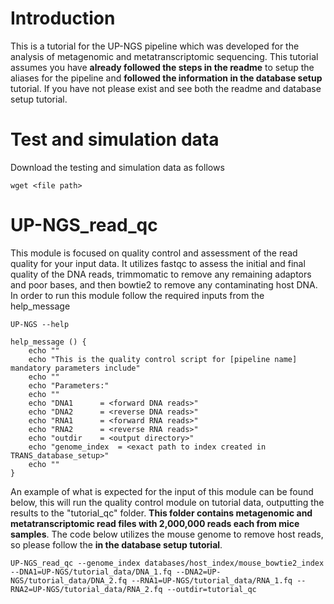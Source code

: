 # Introduction

This is a tutorial for the UP-NGS pipeline which was developed for the analysis of metagenomic and metatranscriptomic sequencing. This tutorial assumes you have **already followed the steps in the readme** to setup the aliases for the pipeline and **followed the information in the database setup** tutorial. 
If you have not please exist and see both the readme and database setup tutorial.

# Test and simulation data
Download the testing and simulation data as follows

```
wget <file path>
```

# UP-NGS_read_qc

This module is focused on quality control and assessment of the read quality for your input data. It utilizes fastqc to assess the initial and final quality of the DNA reads, trimmomatic to remove any remaining adaptors and poor bases, and then bowtie2 to remove any contaminating host DNA. 
In order to run this module follow the required inputs from the help_message

```
UP-NGS --help

help_message () {
	echo ""
	echo "This is the quality control script for [pipeline name] mandatory parameters include"
	echo ""
	echo "Parameters:"
	echo ""
	echo "DNA1      = <forward DNA reads>"
	echo "DNA2      = <reverse DNA reads>"
	echo "RNA1      = <forward RNA reads>"
	echo "RNA2      = <reverse RNA reads>"
	echo "outdir    = <output directory>"
	echo "genome_index  = <exact path to index created in TRANS_database_setup>"
	echo ""
}
```

An example of what is expected for the input of this module can be found below, this will run the quality control module on tutorial data, outputting the results to the "tutorial_qc" folder. **This folder contains metagenomic and metatranscriptomic read files with 2,000,000 reads each from mice samples**.
The code below utilizes the mouse genome to remove host reads, so please follow the **in the database setup tutorial**.

```
UP-NGS_read_qc --genome_index databases/host_index/mouse_bowtie2_index --DNA1=UP-NGS/tutorial_data/DNA_1.fq --DNA2=UP-NGS/tutorial_data/DNA_2.fq --RNA1=UP-NGS/tutorial_data/RNA_1.fq --RNA2=UP-NGS/tutorial_data/RNA_2.fq --outdir=tutorial_qc
```
